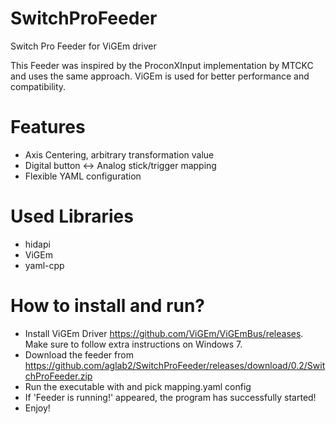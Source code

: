 # SwitchProFeeder
Switch Pro Feeder for ViGEm driver

This Feeder was inspired by the ProconXInput implementation by MTCKC and uses the same approach. ViGEm is used for better performance and compatibility.

# Features
* Axis Centering, arbitrary transformation value
* Digital button <-> Analog stick/trigger mapping
* Flexible YAML configuration

# Used Libraries
* hidapi
* ViGEm
* yaml-cpp

# How to install and run?
* Install ViGEm Driver https://github.com/ViGEm/ViGEmBus/releases. Make sure to follow extra instructions on Windows 7.
* Download the feeder from https://github.com/aglab2/SwitchProFeeder/releases/download/0.2/SwitchProFeeder.zip
* Run the executable with and pick mapping.yaml config
* If 'Feeder is running!' appeared, the program has successfully started!
* Enjoy!
